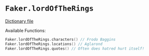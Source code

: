 # `Faker.lordOfTheRings`

[Dictionary file](../src/main/resources/locales/en/lord_of_the_rings.yml)

Available Functions:  
```kotlin
Faker.lordOfTheRings.characters() // Frodo Baggins
Faker.lordOfTheRings.locations() // Aglarond
Faker.lordOfTheRings.quotes() // Often does hatred hurt itself!
```
